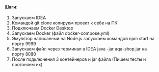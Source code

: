 #### Шаги:
1. Запускаем IDEA
2. Командой git clone копируем проект к себе на ПК
3. Подключаем Docker Desktop
4. Запускаем Docker (файл docker-compose.yml)
5. Эмулятор написанный на Node.js запускаем командой npm start на порту 9999
6. Запускаем файл через терминал в IDEA java -jar aqa-shop.jar на порту 8080
7. После подключения 3 контейнеров и jar файла (Пишем тесты и прогоняем их)